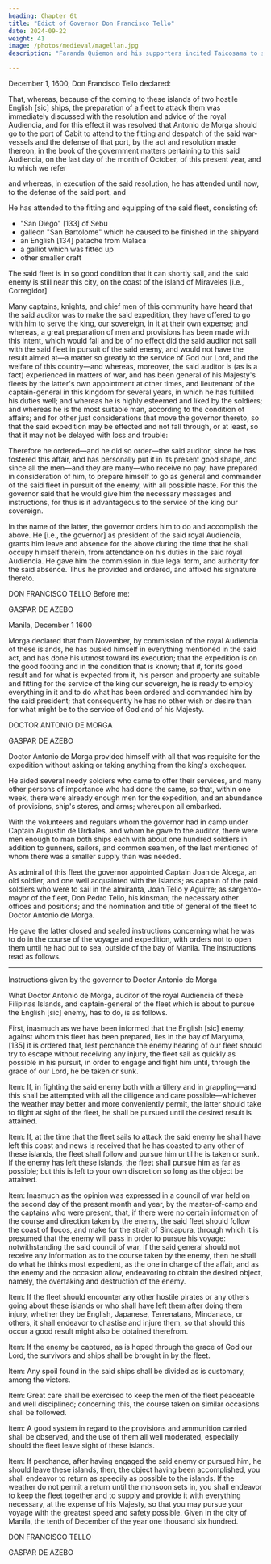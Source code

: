 ```yaml
---
heading: Chapter 6t
title: "Edict of Governor Don Francisco Tello"
date: 2024-09-22
weight: 41
image: /photos/medieval/magellan.jpg
description: "Faranda Quiemon and his supporters incited Taicosama to send a fleet against Manila."

---
```




<!-- Edict of Governor Don Francisco Tello, and reply of Doctor Antonio de Morga -->

December 1, 1600, Don Francisco Tello declared:

<!-- In the city of Manila, on the first of December, one thousand six hundred, , knight of the Order of Santiago, governor and captain-general of these Filipinas Islands, and president of the royal Audiencia resident therein, declared: -->

That, whereas, because of the coming to these islands of two hostile English [sic] ships, the preparation of a fleet to attack them was immediately discussed with the resolution and advice of the royal Audiencia, and for this effect it was resolved that Antonio de Morga should go to the port of Cabit to attend to the fitting and despatch of the said war-vessels and the defense of that port, by the act and resolution made thereon, in the book of the government matters pertaining to this said Audiencia, on the last day of the month of October, of this present year, and to which we refer

and whereas, in execution of the said resolution, he has attended until now, to the defense of the said port, and 

He has attended to the fitting and equipping of the said fleet, consisting of:
- "San Diego" [133] of Sebu
- galleon "San Bartolome" which he caused to be finished in the shipyard
- an English [134] patache from Malaca
- a galliot which was fitted up
- other smaller craft

The said fleet is in so good condition that it can shortly sail, and the said enemy is still near this city, on the coast of the island of Miraveles [i.e., Corregidor]

Many captains, knights, and chief men of this community have heard that the said auditor was to make the said expedition, they have offered to go with him to serve the king, our sovereign, in it at their own expense; and whereas, a great preparation of men and provisions has been made with this intent, which would fail and be of no effect did the said auditor not sail with the said fleet in pursuit of the said enemy, and would not have the result aimed at—a matter so greatly to the service of God our Lord, and the welfare of this country—and whereas, moreover, the said auditor is (as is a fact) experienced in matters of war, and has been general of his Majesty's fleets by the latter's own appointment at other times, and lieutenant of the captain-general in this kingdom for several years, in which he has fulfilled his duties well; and whereas he is highly esteemed and liked by the soldiers; and whereas he is the most suitable man, according to the condition of affairs; and for other just considerations that move the governor thereto, so that the said expedition may be effected and not fall through, or at least, so that it may not be delayed with loss and trouble: 

Therefore he ordered—and he did so order—the said auditor, since he has fostered this affair, and has personally put it in its present good shape, and since all the men—and they are many—who receive no pay, have prepared in consideration of him, to prepare himself to go as general and commander of the said fleet in pursuit of the enemy, with all possible haste. For this the governor said that he would give him the necessary messages and instructions, for thus is it advantageous to the service of the king our sovereign. 

In the name of the latter, the governor orders him to do and accomplish the above. He [i.e., the governor] as president of the said royal Audiencia, grants him leave and absence for the above during the time that he shall occupy himself therein, from attendance on his duties in the said royal Audiencia. He gave him the commission in due legal form, and authority for the said absence. Thus he provided and ordered, and affixed his signature thereto.

DON FRANCISCO TELLO
Before me:

GASPAR DE AZEBO



Manila, December 1 1600 

Morga declared that from November, by commission of the royal Audiencia of these islands, he has busied himself in everything mentioned in the said act, and has done his utmost toward its execution; 
that the expedition is on the good footing and in the condition that is known; 
that if, for its good result and for what is expected from it, his person and property are suitable and fitting for the service of the king our sovereign, he is ready to employ everything in it and to do what has been ordered and commanded him by the said president;
that consequently he has no other wish or desire than for what might be to the service of God and of his Majesty.

<!-- Thereupon may your Lordship order and provide what may be found most expedient, and as such he will fulfil it. He affixed his signature to this writ. -->

DOCTOR ANTONIO DE MORGA

GASPAR DE AZEBO


Doctor Antonio de Morga provided himself with all that was requisite for the expedition without asking or taking anything from the king's exchequer.

He aided several needy soldiers who came to offer their services, and many other persons of importance who had done the same, so that, within one week, there were already enough men for the expedition, and an abundance of provisions, ship's stores, and arms; whereupon all embarked. 

With the volunteers and regulars whom the governor had in camp under Captain Augustin de Urdiales, and whom he gave to the auditor, there were men enough to man both ships each with about one hundred soldiers in addition to gunners, sailors, and common seamen, of the last mentioned of whom there was a smaller supply than was needed. 

As admiral of this fleet the governor appointed Captain Joan de Alcega, an old soldier, and one well acquainted with the islands; as captain of the paid soldiers who were to sail in the almiranta, Joan Tello y Aguirre; as sargento-mayor of the fleet, Don Pedro Tello, his kinsman; the necessary other offices and positions; and the nomination and title of general of the fleet to Doctor Antonio de Morga. 

He gave the latter closed and sealed instructions concerning what he was to do in the course of the voyage and expedition, with orders not to open them until he had put to sea, outside of the bay of Manila. The instructions read as follows.

* * * * *


Instructions given by the governor to Doctor Antonio de Morga

What Doctor Antonio de Morga, auditor of the royal Audiencia of these Filipinas Islands, and captain-general of the fleet which is about to pursue the English [sic] enemy, has to do, is as follows.

First, inasmuch as we have been informed that the English [sic] enemy, against whom this fleet has been prepared, lies in the bay of Maryuma, [135] it is ordered that, lest perchance the enemy hearing of our fleet should try to escape without receiving any injury, the fleet sail as quickly as possible in his pursuit, in order to engage and fight him until, through the grace of our Lord, he be taken or sunk.

Item: If, in fighting the said enemy both with artillery and in grappling—and this shall be attempted with all the diligence and care possible—whichever the weather may better and more conveniently permit, the latter should take to flight at sight of the fleet, he shall be pursued until the desired result is attained.

Item: If, at the time that the fleet sails to attack the said enemy he shall have left this coast and news is received that he has coasted to any other of these islands, the fleet shall follow and pursue him until he is taken or sunk. If the enemy has left these islands, the fleet shall pursue him as far as possible; but this is left to your own discretion so long as the object be attained.

Item: Inasmuch as the opinion was expressed in a council of war held on the second day of the present month and year, by the master-of-camp and the captains who were present, that, if there were no certain information of the course and direction taken by the enemy, the said fleet should follow the coast of Ilocos, and make for the strait of Sincapura, through which it is presumed that the enemy will pass in order to pursue his voyage: notwithstanding the said council of war, if the said general should not receive any information as to the course taken by the enemy, then he shall do what he thinks most expedient, as the one in charge of the affair, and as the enemy and the occasion allow, endeavoring to obtain the desired object, namely, the overtaking and destruction of the enemy.

Item: If the fleet should encounter any other hostile pirates or any others going about these islands or who shall have left them after doing them injury, whether they be English, Japanese, Terrenatans, Mindanaos, or others, it shall endeavor to chastise and injure them, so that should this occur a good result might also be obtained therefrom.

Item: If the enemy be captured, as is hoped through the grace of God our Lord, the survivors and ships shall be brought in by the fleet.

Item: Any spoil found in the said ships shall be divided as is customary, among the victors.

Item: Great care shall be exercised to keep the men of the fleet peaceable and well disciplined; concerning this, the course taken on similar occasions shall be followed.

Item: A good system in regard to the provisions and ammunition carried shall be observed, and the use of them all well moderated, especially should the fleet leave sight of these islands.

Item: If perchance, after having engaged the said enemy or pursued him, he should leave these islands, then, the object having been accomplished, you shall endeavor to return as speedily as possible to the islands. If the weather do not permit a return until the monsoon sets in, you shall endeavor to keep the fleet together and to supply and provide it with everything necessary, at the expense of his Majesty, so that you may pursue your voyage with the greatest speed and safety possible. Given in the city of Manila, the tenth of December of the year one thousand six hundred.

DON FRANCISCO TELLO


GASPAR DE AZEBO

